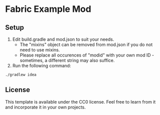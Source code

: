 # Fabric Example Mod

## Setup

1. Edit build.gradle and mod.json to suit your needs.
   * The "mixins" object can be removed from mod.json if you do not need to use mixins.
   * Please replace all occurences of "modid" with your own mod ID - sometimes, a different string may also suffice.
2. Run the following command:

```text
./gradlew idea
```

## License

This template is available under the CC0 license. Feel free to learn from it and incorporate it in your own projects.

